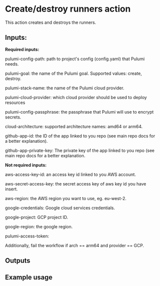 # Create/destroy runners action

This action creates and destroys the runners.

## Inputs: 

**Required inputs:**

pulumi-config-path: path to project's config (config.yaml) that Pulumi needs.

pulumi-goal: the name of the Pulumi goal. Supported values: create, destroy.

pulumi-stack-name: the name of the Pulumi cloud provider.

pulumi-cloud-provider: which cloud provider should be used to deploy resources

pulumi-config-passphrase: the passphrase that Pulumi will use to encrypt secrets.

cloud-architecture: supported architecture names: amd64 or arm64.

github-app-id: the ID of the app linked to you repo (see main repo docs for a better explanation).

github-app-private-key: The private key of the app linked to you repo (see main repo docs for a better explanation.


**Not required inputs:**

aws-access-key-id: an access key id linked to you AWS account.

aws-secret-access-key: the secret access key of aws key id you have insert.

aws-region: the AWS region you want to use, eg. eu-west-2.

google-credentials: Google cloud services credentials.

google-project: GCP project ID.

google-region: the google region.

pulumi-access-token:


Additionally, fail the workflow if arch == arm64 and provider == GCP.

## Outputs


## Example usage


